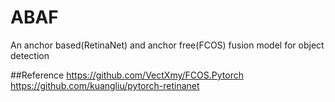 # ABAF
An anchor based(RetinaNet) and anchor free(FCOS) fusion model for object detection

##Reference
https://github.com/VectXmy/FCOS.Pytorch
https://github.com/kuangliu/pytorch-retinanet
